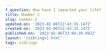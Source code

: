 ```yaml
---
f_question: How have I impacted your life?
title: Number 2
slug: number-2
updated-on: '2023-02-06T22:43:35.147Z'
created-on: '2023-02-06T22:43:35.147Z'
published-on: '2023-02-06T23:04:39.092Z'
layout: '[siblings].html'
tags: siblings
---
```




